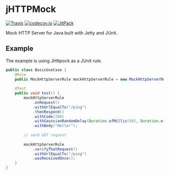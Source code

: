 # jHTTPMock

[![Travis](https://travis-ci.org/voho/jhttpmock.svg?branch=master)](https://travis-ci.org/voho/jhttpmock) 
[![codecov.io](https://codecov.io/github/voho/jhttpmock/coverage.svg?branch=master)](https://codecov.io/github/voho/jhttpmock?branch=master)
[![JitPack](https://jitpack.io/v/voho/jhttpmock.svg)](https://jitpack.io/#voho/jhttpmock)

Mock HTTP Server for Java built with Jetty and JUnit.

## Example

The example is using JHttpock as a JUnit rule.

```java
public class BasicUseCase {
    @Rule
    public MockHttpServerRule mockHttpServerRule = new MockHttpServerRule(new JettyMockHttpServer(8081));
    
    @Test
    public void test() {
        mockHttpServerRule
            .onRequest()
            .withUrlEqualTo("/ping")
            .thenRespond()
            .withCode(200)
            .withGaussianRandomDelay(Duration.ofMillis(50), Duration.ofMillis(30))
            .withBody("Hello!"); 
                   
        // send GET request
        
        mockHttpServerRule
            .verifyThatRequest()
            .withUrlEqualTo("/ping")
            .wasReceivedOnce();
    }
}
```

